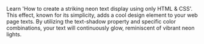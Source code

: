 Learn 'How to create a striking neon text display using only HTML & CSS'. This effect, known for its simplicity, adds a cool design element to your web page texts. By utilizing the text-shadow property and specific color combinations, your text will continuously glow, reminiscent of vibrant neon lights.
